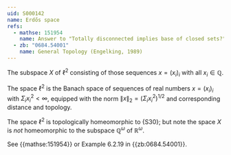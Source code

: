 ```yaml
---
uid: S000142
name: Erdős space
refs:
  - mathse: 151954
    name: Answer to "Totally disconnected implies base of closed sets?"
  - zb: "0684.54001"
    name: General Topology (Engelking, 1989)
---
```


The subspace $X$ of $\ell^2$ consisting of those sequences $x=(x_i)_i$ with all $x_i\in\mathbb Q$.

The space $\ell^2$ is the Banach space of sequences of real numbers $x=(x_i)_i$ with $\Sigma_i x_i^2<\infty$,
equipped with the norm $\|x\|_2=(\Sigma_i x_i^2)^{1/2}$ and corresponding distance and topology.

The space $\ell^2$ is topologically homeomorphic to {S30};
but note the space $X$ is *not* homeomorphic to the subspace $\mathbb Q^\omega$ of $\mathbb R^\omega$.

See {{mathse:151954}} or Example 6.2.19 in {{zb:0684.54001}}.
